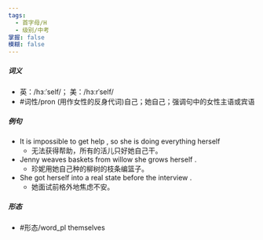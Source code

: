 ```yaml
---
tags:
  - 首字母/H
  - 级别/中考
掌握: false
模糊: false
---
```

##### 词义
- 英：/hɜːˈself/； 美：/hɜːrˈself/
- #词性/pron  (用作女性的反身代词)自己；她自己；强调句中的女性主语或宾语
##### 例句
- It is impossible to get help , so she is doing everything herself
	- 无法获得帮助，所有的活儿只好她自己干。
- Jenny weaves baskets from willow she grows herself .
	- 珍妮用她自己种的柳树的枝条编篮子。
- She got herself into a real state before the interview .
	- 她面试前格外地焦虑不安。
##### 形态
- #形态/word_pl themselves
